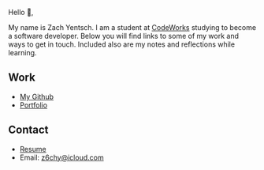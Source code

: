 Hello 👋, 

My name is Zach Yentsch. I am a student at [CodeWorks](https://boisecodeworks.com) studying to become a software developer. Below you will find links to some of my work and ways to get in touch. Included also are my notes and reflections while learning. 

## Work

  + [My Github](https://github.com/ZachYentsch)
  + [Portfolio](https://ZachYentsch.github.io/)

## Contact

  + [Resume](https://ZachYentsch.github.io/resume)
  + Email: z6chy@icloud.com
  

